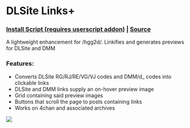 # DLSite Links+

### [Install Script (requires userscript addon)](https://github.com/kani-ge/DLSite-Links-Plus/raw/master/DLSite%20Links%20Plus.user.js) | [Source](https://github.com/kani-ge/DLSite-Links-Plus/blob/master/DLSite%20Links%20Plus.user.js)

A lightweight enhancement for /hgg2d/. Linkifies and generates previews for DLSite and DMM

### Features:

- Converts DLSite RG/RJ/RE/VG/VJ codes and DMM/d_ codes into clickable links
- DLSite and DMM links supply an on-hover preview image
- Grid containing said preview images
- Buttons that scroll the page to posts containing links
- Works on 4chan and associated archives

![](https://github.com/hgg2d/hgg2d.github.io/raw/master/Preview.gif)
